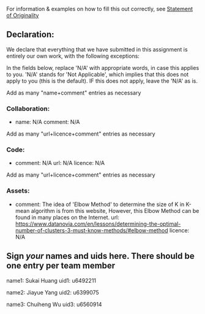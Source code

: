 For information & examples on how to fill this out correctly, see [Statement of Originality](https://cs.anu.edu.au/courses/comp2420/resources/faq/#statement-of-originality)

## Declaration:
  We declare that everything that we have submitted in this assignment is entirely our own work, with the following exceptions:

In the fields below, replace 'N/A' with appropriate words, in case this applies
to you.  'N/A' stands for 'Not Applicable', which implies that this does not
apply to you (this is the default).  IF this does not apply, leave the 'N/A' as
is.

Add as many "name+comment" entries as necessary

### Collaboration:
  - name: N/A
    comment: 
      N/A


Add as many "url+licence+comment" entries as necessary

### Code:
  - comment: N/A
    url: N/A
    licence: N/A


Add as many "url+licence+comment" entries as necessary

### Assets:
  - comment: The idea of 'Elbow Method' to determine the size of K in K-mean algorithm is from this website, However, this Elbow Method can be found in many places on the Internet.
    url: https://www.datanovia.com/en/lessons/determining-the-optimal-number-of-clusters-3-must-know-methods/#elbow-method
    licence: N/A


## Sign *your* names and uids here. There should be one entry per team member

name1:  Sukai Huang
uid1: u6492211

name2:  Jiayue Yang
uid2: u6399075

name3:  Chuiheng Wu
uid3: u6560914
